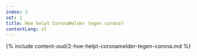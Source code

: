 ```yaml
---
index: 2
set: 1
title: Hoe helpt CoronaMelder tegen corona?
contentLang: nl
---
```

{% include content-oud/2-hoe-helpt-coronamelder-tegen-corona.md %}
